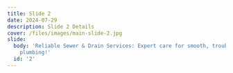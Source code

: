 ```yaml
---
title: Slide 2
date: 2024-07-29
description: Slide 2 Details
cover: /files/images/main-slide-2.jpg
slide:
  body: 'Reliable Sewer & Drain Services: Expert care for smooth, trouble-free
    plumbing!'
  id: '2'
---
```

